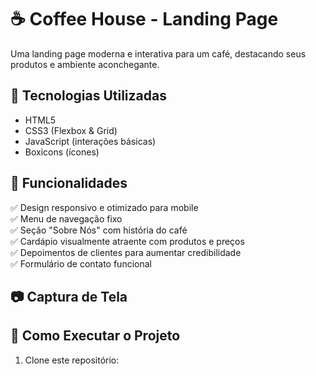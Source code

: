 # ☕ Coffee House - Landing Page

Uma landing page moderna e interativa para um café, destacando seus produtos e ambiente aconchegante.

## 📌 Tecnologias Utilizadas  
- HTML5  
- CSS3 (Flexbox & Grid)  
- JavaScript (interações básicas)  
- Boxicons (ícones)  

## 🎯 Funcionalidades  
✅ Design responsivo e otimizado para mobile  
✅ Menu de navegação fixo  
✅ Seção "Sobre Nós" com história do café  
✅ Cardápio visualmente atraente com produtos e preços  
✅ Depoimentos de clientes para aumentar credibilidade  
✅ Formulário de contato funcional  

## 📷 Captura de Tela  


## 🚀 Como Executar o Projeto  
1. Clone este repositório:  
